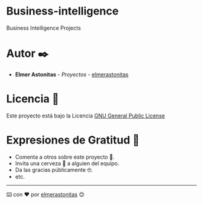 # Business-intelligence
Business Intelligence Projects

# Autor ✒️

* **Elmer Astonitas** - *Proyectos* - [elmerastonitas](https://github.com/elmerastonitas)

# Licencia 📄

Este proyecto está bajo la Licencia [GNU General Public License](https://github.com/elmerastonitas/Business-intelligence/blob/master/LICENSE)

# Expresiones de Gratitud 🎁

* Comenta a otros sobre este proyecto 📢.
* Invita una cerveza 🍺 a alguien del equipo.
* Da las gracias públicamente 🤓.
* etc.

---

⌨️ con ❤️ por [elmerastonitas](https://github.com/elmerastonitas) 😊
